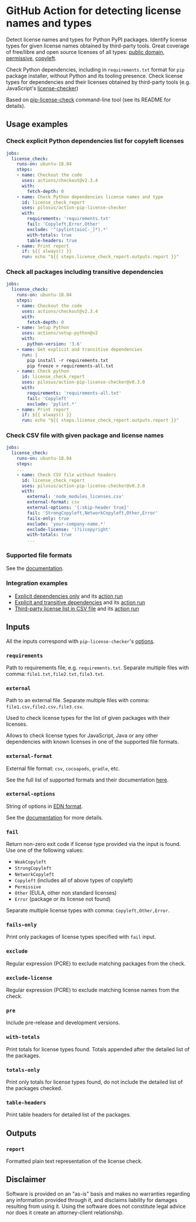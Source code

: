 # GitHub Action for detecting license names and types

Detect license names and types for Python PyPI packages. Identify
license types for given license names obtained by third-party
tools. Great coverage of free/libre and open source licenses of all
types:
[public domain](https://en.wikipedia.org/wiki/Public-domain-equivalent_license),
[permissive](https://en.wikipedia.org/wiki/Permissive_software_license),
[copyleft](https://en.wikipedia.org/wiki/Copyleft).

Check Python dependencies, including in `requirements.txt` format for
`pip` package installer, without Python and its tooling
presence. Check license types for dependencies and their licenses
obtained by third-party tools (e.g. JavaScript's
[license-checker](https://www.npmjs.com/package/license-checker))

Based on [pip-license-check](https://github.com/pilosus/pip-license-checker)
command-line tool (see its README for details).

## Usage examples

### Check explicit Python dependencies list for copyleft licenses

```yaml
jobs:
  license_check:
    runs-on: ubuntu-18.04
    steps:
    - name: Checkout the code
      uses: actions/checkout@v2.3.4
      with:
        fetch-depth: 0
    - name: Check Python dependencies license names and type
      id: license_check_report
      uses: pilosus/action-pip-license-checker
      with:
        requirements: 'requirements.txt'
        fail: 'Copyleft,Error,Other'
        exclude: '^(pylint|aio[-_]*).*'
        with-totals: true
        table-headers: true
    - name: Print report
      if: ${{ always() }}
      run: echo "${{ steps.license_check_report.outputs.report }}"
```

### Check all packages including transitive dependencies

```yaml
jobs:
  license_check:
    runs-on: ubuntu-18.04
    steps:
    - name: Checkout the code
      uses: actions/checkout@v2.3.4
      with:
        fetch-depth: 0
    - name: Setup Python
      uses: actions/setup-python@v2
      with:
        python-version: '3.6'
    - name: Get explicit and transitive dependencies
      run: |
        pip install -r requirements.txt
        pip freeze > requirements-all.txt
    - name: Check python
      id: license_check_report
      uses: pilosus/action-pip-license-checker@v0.3.0
      with:
        requirements: 'requirements-all.txt'
        fail: 'Copyleft'
        exclude: 'pylint.*'
    - name: Print report
      if: ${{ always() }}
      run: echo "${{ steps.license_check_report.outputs.report }}"
```

### Check CSV file with given package and license names

```yaml
jobs:
  license_check:
    runs-on: ubuntu-18.04
    steps:
    ...
    - name: Check CSV file without headers
      id: license_check_report
      uses: pilosus/action-pip-license-checker@v0.3.0
      with:
        external: 'node_modules_licenses.csv'
        external-format: csv
        external-options: '{:skip-header true}'
        fail: 'StrongCopyleft,NetworkCopyleft,Other,Error'
        fails-only: true
        exclude: 'your-company-name.*'
        exclude-license: '(?i)copyright'
        with-totals: true
        ...
```

### Supported file formats

See the [documentation](https://github.com/pilosus/pip-license-checker#external-file-formats).

### Integration examples

- [Explicit dependencies only](https://github.com/pilosus/piny/pull/134/files)
  and its [action run](https://github.com/pilosus/piny/runs/3051101459?check_suite_focus=true)
- [Explicit and transitive dependencies](https://github.com/pilosus/piny/pull/140/files)
  and its [action run](https://github.com/pilosus/piny/runs/3330267456?check_suite_focus=true)
- [Third-party license list in CSV file](https://github.com/pilosus/piny/pull/141/files)
  and its [action run](https://github.com/pilosus/piny/runs/3333900660?check_suite_focus=true)


## Inputs

All the inputs correspond with `pip-license-checker`'s
[options](https://github.com/pilosus/pip-license-checker#help).

### `requirements`

Path to requirements file, e.g. `requirements.txt`. Separate multiple files with comma: `file1.txt,file2.txt,file3.txt`.

### `external`

Path to an external file. Separate multiple files with comma: `file1.csv,file2.csv,file3.csv`.

Used to check license types for the list of given packages with their
licenses.

Allows to check license types for JavaScript, Java or any other
dependencies with known licenses in one of the supported file formats.

### `external-format`

External file format: `csv`, `cocoapods`, `gradle`, etc.

See the full list of supported formats and their documentation
[here](https://github.com/pilosus/pip-license-checker#external-file-formats).

### `external-options`

String of options in [EDN format](http://edn-format.org/).

See the [documentation](https://github.com/pilosus/pip-license-checker#external-file-options) for more details.

### `fail`

Return non-zero exit code if license type provided via the input is found.
Use one of the following values:

- `WeakCopyleft`
- `StrongCopyleft`
- `NetworkCopyleft`
- `Copyleft` (includes all of above types of copyleft)
- `Permissive`
- `Other` (EULA, other non standard licenses)
- `Error` (package or its license not found)

Separate multiple license types with comma: `Copyleft,Other,Error`.

### `fails-only`

Print only packages of license types specified with `fail` input.

### `exclude`

Regular expression (PCRE) to exclude matching packages from the check.

### `exclude-license`

Regular expression (PCRE) to exclude matching license names from the check.

### `pre`

Include pre-release and development versions.

### `with-totals`

Print totals for license types found. Totals appended after the detailed list of the packages.

### `totals-only`

Print only totals for license types found, do not include the detailed list of the packages checked.

### `table-headers`

Print table headers for detailed list of the packages.


## Outputs

### `report`

Formatted plain text representation of the license check.

## Disclaimer

Software is provided on an "as-is" basis and makes no warranties
regarding any information provided through it, and disclaims liability
for damages resulting from using it. Using the software does not
constitute legal advice nor does it create an attorney-client
relationship.
